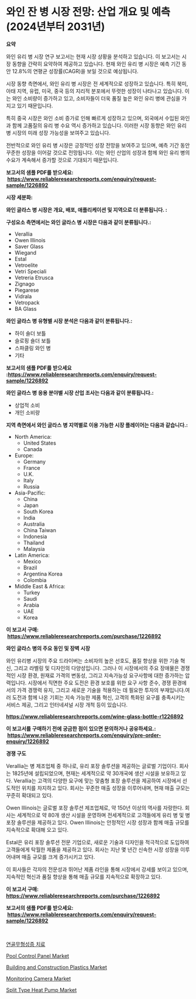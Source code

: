 <p><h1>와인 잔 병 시장 전망: 산업 개요 및 예측 (2024년부터 2031년)</h1></p><p><strong>요약</strong></p>
<p><p>와인 유리 병 시장 연구 보고서는 현재 시장 상황을 분석하고 있습니다. 이 보고서는 시장 동향을 간략히 요약하여 제공하고 있습니다. 현재 와인 유리 병 시장은 예측 기간 동안 12.8%의 연평균 성장률(CAGR)을 보일 것으로 예상됩니다.</p><p>시장 동향 측면에서, 와인 유리 병 시장은 전 세계적으로 성장하고 있습니다. 특히 북미, 아태 지역, 유럽, 미국, 중국 등의 지리적 분포에서 뚜렷한 성장이 나타나고 있습니다. 이는 와인 소비량이 증가하고 있고, 소비자들이 더욱 품질 높은 와인 유리 병에 관심을 가지고 있기 때문입니다.</p><p>특히 중국 시장은 와인 소비 증가로 인해 빠르게 성장하고 있으며, 외국에서 수입된 와인과 함께 고품질의 유리 병 수요 역시 증가하고 있습니다. 이러한 시장 동향은 와인 유리 병 시장의 미래 성장 가능성을 보여주고 있습니다.</p><p>전반적으로 와인 유리 병 시장은 긍정적인 성장 전망을 보여주고 있으며, 예측 기간 동안 꾸준한 성장을 이어갈 것으로 전망됩니다. 이는 와인 산업의 성장과 함께 와인 유리 병의 수요가 계속해서 증가할 것으로 기대되기 때문입니다.</p></p>
<p><strong>보고서의 샘플 PDF를 받으세요: &nbsp;<a href="https://www.reliableresearchreports.com/enquiry/request-sample/1226892">https://www.reliableresearchreports.com/enquiry/request-sample/1226892</a></strong></p>
<p><strong>시장 세분화:</strong></p>
<p><strong> 와인 글라스 병 시장은 개요, 배포, 애플리케이션 및 지역으로 더 분류됩니다. :</strong></p>
<p><strong>구성요소 측면에서는 와인 글라스 병 시장은 다음과 같이 분류됩니다.:</strong></p>
<p><ul><li>Verallia</li><li>Owen Illinois</li><li>Saver Glass</li><li>Wiegand</li><li>Estal</li><li>Vetroelite</li><li>Vetri Speciali</li><li>Vetreria Etrusca</li><li>Zignago</li><li>Piegarese</li><li>Vidrala</li><li>Vetropack</li><li>BA Glass</li></ul></p>
<p><strong> 와인 글라스 병 유형별 시장 분석은 다음과 같이 분류됩니다.:</strong></p>
<p><ul><li>하이 숄더 보틀</li><li>슬로핑 숄더 보틀</li><li>스파클링 와인 병</li><li>기타</li></ul></p>
<p><strong>보고서의 샘플 PDF를 받으세요 :<a href="https://www.reliableresearchreports.com/enquiry/request-sample/1226892">https://www.reliableresearchreports.com/enquiry/request-sample/1226892</a></strong></p>
<p><strong> 와인 글라스 병 응용 분야별 시장 산업 조사는 다음과 같이 분류됩니다.:</strong></p>
<p><ul><li>상업적 소비</li><li>개인 소비량</li></ul></p>
<p><strong>지역 측면에서 와인 글라스 병 지역별로 이용 가능한 시장 플레이어는 다음과 같습니다.:</strong></p>
<p><ul>
    <li>
        North America:
        <ul>
            <li>United States</li>
            <li>Canada</li>
        </ul>
    </li>
    <li>
        Europe:
        <ul>
            <li>Germany</li>
            <li>France</li>
            <li>U.K.</li>
            <li>Italy</li>
            <li>Russia</li>
        </ul>
    </li>
    <li>
        Asia-Pacific:
        <ul>
            <li>China</li>
            <li>Japan</li>
            <li>South Korea</li>
            <li>India</li>
            <li>Australia</li>
            <li>China Taiwan</li>
            <li>Indonesia</li>
            <li>Thailand</li>
            <li>Malaysia</li>
        </ul>
    </li>
    <li>
        Latin America:
        <ul>
            <li>Mexico</li>
            <li>Brazil</li>
            <li>Argentina Korea</li>
            <li>Colombia</li>
        </ul>
    </li>
    <li>
        Middle East & Africa:
        <ul>
            <li>Turkey</li>
            <li>Saudi</li>
            <li>Arabia</li>
            <li>UAE</li>
            <li>Korea</li>
        </ul>
    </li>
    </ul></p>
<p><strong>이 보고서 구매: &nbsp;<a href="https://www.reliableresearchreports.com/purchase/1226892">https://www.reliableresearchreports.com/purchase/1226892</a></strong></p>
<p><strong>와인 글라스 병의 주요 동인 및 장벽 시장</strong></p>
<p><p>와인 유리병 시장의 주요 드라이버는 소비자의 높은 선호도, 품질 향상을 위한 기술 혁신, 그리고 라벨링 및 디자인의 다양성입니다. 그러나 이 시장에서의 주요 장애물은 경쟁적인 시장 환경, 원재료 가격의 변동성, 그리고 지속가능성 요구사항에 대한 증가하는 압력입니다. 시장에서 직면한 주요 도전은 환경 보호를 위한 요구 사항 준수, 경쟁 환경에서의 가격 경쟁력 유지, 그리고 새로운 기술을 적용하는 데 필요한 투자의 부재입니다.여러 도전과 함께 나온 기회는 지속 가능한 제품 혁신, 고객의 특화된 요구를 충족시키는 서비스 제공, 그리고 인터네셔널 시장 개척 등이 있습니다.</p></p>
<p><strong><a href="https://www.reliableresearchreports.com/wine-glass-bottle-r1226892">https://www.reliableresearchreports.com/wine-glass-bottle-r1226892</a></strong></p>
<p><strong>이 보고서를 구매하기 전에 궁금한 점이 있으면 문의하거나 공유하세요.: &nbsp;<a href="https://www.reliableresearchreports.com/enquiry/pre-order-enquiry/1226892">https://www.reliableresearchreports.com/enquiry/pre-order-enquiry/1226892</a></strong></p>
<p><strong>경쟁 구도</strong></p>
<p><p>Verallia는 병 제조업체 중 하나로, 유리 포장 솔루션을 제공하는 글로벌 기업이다. 회사는 1825년에 설립되었으며, 현재는 세계적으로 약 30개국에 생산 시설을 보유하고 있다. Verallia는 고객의 다양한 요구에 맞는 맞춤형 포장 솔루션을 제공하여 시장에서 선도적인 위치를 차지하고 있다. 회사는 꾸준한 매출 성장을 이루어내며, 현재 매출 규모는 꾸준히 확대되고 있다.</p><p>Owen Illinois는 글로벌 포장 솔루션 제조업체로, 약 150년 이상의 역사를 자랑한다. 회사는 세계적으로 약 80개 생산 시설을 운영하며 전세계적으로 고객들에게 유리 병 및 병 포장 솔루션을 제공하고 있다. Owen Illinois는 안정적인 시장 성장과 함께 매출 규모를 지속적으로 확대해 오고 있다.</p><p>Estal은 유리 포장 솔루션 전문 기업으로, 새로운 기술과 디자인을 적극적으로 도입하여 고객들에게 탁월한 제품을 제공하고 있다. 회사는 지난 몇 년간 신속한 시장 성장을 이루어내며 매출 규모를 크게 증가시키고 있다.</p><p>이 회사들은 각자의 전문성과 뛰어난 제품 라인을 통해 시장에서 강세를 보이고 있으며, 지속적인 혁신과 품질 향상을 통해 매출 규모를 지속적으로 확장하고 있다.</p></p>
<p><strong>이 보고서 구매: &nbsp; <a href="https://www.reliableresearchreports.com/purchase/1226892">https://www.reliableresearchreports.com/purchase/1226892</a></strong></p>
<p><strong>보고서의 샘플 PDF를 받으세요: &nbsp;<a href="https://www.reliableresearchreports.com/enquiry/request-sample/1226892">https://www.reliableresearchreports.com/enquiry/request-sample/1226892</a></strong><strong></strong></p>
<p>&nbsp;</p>
<p><p><a href="https://github.com/Hubertstyenger6685/Market-Research-Report-List-1/blob/main/896942727379.md">연골무형성증 치료</a></p><p><a href="https://view.publitas.com/reportprime-1/pool-control-panel-market-trends-and-market-analysis-forecasted-for-period-2024-2031/">Pool Control Panel Market</a></p><p><a href="https://issuu.com/reportprime-2/docs/building-and-construction-plastics-market-size-203">Building and Construction Plastics Market</a></p><p><a href="https://github.com/mabutironaldo/Market-Research-Report-List-4/blob/main/monitoring-camera-market.md">Monitoring Camera Market</a></p><p><a href="https://github.com/Paul14Anderson63/Market-Research-Report-List-3/blob/main/split-type-heat-pump-market.md">Split Type Heat Pump Market</a></p></p>